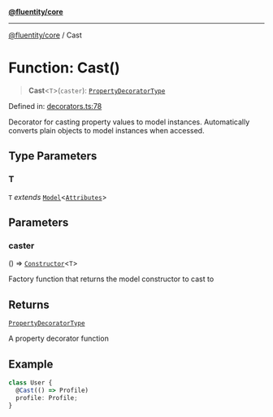 [**@fluentity/core**](../README.md)

***

[@fluentity/core](../globals.md) / Cast

# Function: Cast()

> **Cast**\<`T`\>(`caster`): [`PropertyDecoratorType`](../type-aliases/PropertyDecoratorType.md)

Defined in: [decorators.ts:78](https://github.com/cedricpierre/fluentity-core/blob/dd49dcf5b1debdac859ec47df4dfdcbe1a5885d8/src/decorators.ts#L78)

Decorator for casting property values to model instances.
Automatically converts plain objects to model instances when accessed.

## Type Parameters

### T

`T` *extends* [`Model`](../classes/Model.md)\<[`Attributes`](../interfaces/Attributes.md)\>

## Parameters

### caster

() => [`Constructor`](../type-aliases/Constructor.md)\<`T`\>

Factory function that returns the model constructor to cast to

## Returns

[`PropertyDecoratorType`](../type-aliases/PropertyDecoratorType.md)

A property decorator function

## Example

```typescript
class User {
  @Cast(() => Profile)
  profile: Profile;
}
```

